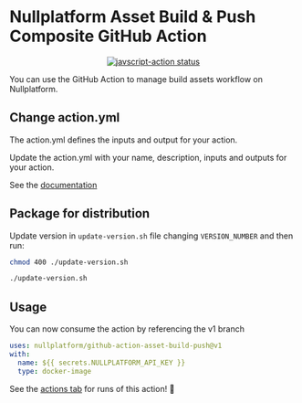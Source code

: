 # Nullplatform Asset Build & Push Composite GitHub Action

<p align="center">
  <a href="https://github.com/nullplatform/github-action-asset-build-push/actions"><img alt="javscript-action status" src="https://github.com/nullplatform/github-action-asset-build-push/workflows/units-test/badge.svg"></a>
</p>

You can use the GitHub Action to manage build assets workflow on Nullplatform.

## Change action.yml

The action.yml defines the inputs and output for your action.

Update the action.yml with your name, description, inputs and outputs for your action.

See the [documentation](https://help.github.com/en/articles/metadata-syntax-for-github-actions)

## Package for distribution

Update version in ``update-version.sh`` file changing ``VERSION_NUMBER`` and then run:

```bash
chmod 400 ./update-version.sh
```

```bash
./update-version.sh
```

## Usage

You can now consume the action by referencing the v1 branch

```yaml
uses: nullplatform/github-action-asset-build-push@v1
with:
  name: ${{ secrets.NULLPLATFORM_API_KEY }}
  type: docker-image
```

See the [actions tab](https://github.com/actions/javascript-action/actions) for runs of this action! :rocket:
